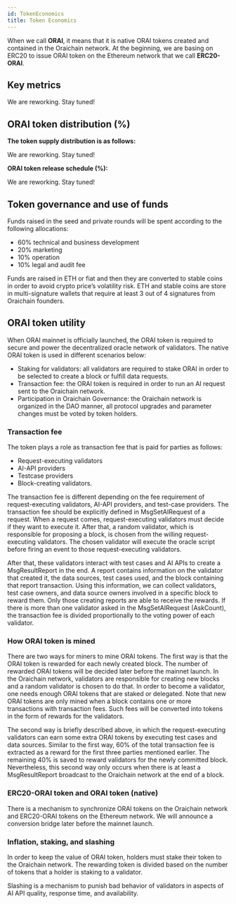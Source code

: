 ```yaml
---
id: TokenEconomics
title: Token Economics
---
```


When we call **ORAI**, it means that it is native ORAI tokens created and contained in the Oraichain network. At the beginning, we are basing on ERC20 to issue ORAI token on the Ethereum network that we call **ERC20-ORAI**.

## Key metrics
We are reworking. Stay tuned!

## ORAI token distribution (%)
**The token supply distribution is as follows:**

We are reworking. Stay tuned!

**ORAI token release schedule (%):**

We are reworking. Stay tuned!

## Token governance and use of funds
Funds raised in the seed and private rounds will be spent according to the following allocations:
- 60% technical and business development
- 20% marketing
- 10% operation
- 10% legal and audit fee

Funds are raised in ETH or fiat and then they are converted to stable coins in order to avoid crypto price’s volatility risk. ETH and stable coins are store in multi-signature wallets that require at least 3 out of 4 signatures from Oraichain founders.

## ORAI token utility
When ORAI mainnet is officially launched, the ORAI token is required to secure and power the decentralized oracle network of validators. The native ORAI token is used in different scenarios below:
- Staking for validators: all validators are required to stake ORAI in order to be selected to create a block or fulfill data requests.
- Transaction fee: the ORAI token is required in order to run an AI request sent to the Oraichain network.
- Participation in Oraichain Governance: the Oraichain network is organized in the DAO manner, all protocol upgrades and parameter changes must be voted by token holders.

### Transaction fee
The token plays a role as transaction fee that is paid for parties as follows:
- Request-executing validators
- AI-API providers
- Testcase providers
- Block-creating validators.

The transaction fee is different depending on the fee requirement of request-executing validators, AI-API providers, and test-case providers. The transaction fee should be explicitly defined in MsgSetAIRequest of a request. When a request comes, request-executing validators must decide if they want to execute it. After that, a random validator, which is responsible for proposing a block, is chosen from the willing request-executing validators. The chosen validator will execute the oracle script before firing an event to those request-executing validators.

After that, these validators interact with test cases and AI APIs to create a MsgResultReport in the end. A report contains information on the validator that created it, the data sources, test cases used, and the block containing that report transaction. Using this information, we can collect validators, test case owners, and data source owners involved in a specific block to reward them. Only those creating reports are able to receive the rewards. If there is more than one validator asked in the MsgSetAIRequest (AskCount), the transaction fee is divided proportionally to the voting power of each validator.

### How ORAI token is mined
There are two ways for miners to mine ORAI tokens. The first way is that the ORAI token is rewarded for each newly created block. The number of rewarded ORAI tokens will be decided later before the mainnet launch. In the Oraichain network, validators are responsible for creating new blocks and a random validator is chosen to do that. In order to become a validator, one needs enough ORAI tokens that are staked or delegated. Note that new ORAI tokens are only mined when a block contains one or more transactions with transaction fees. Such fees will be converted into tokens in the form of rewards for the validators.

The second way is briefly described above, in which the request-executing validators can earn some extra ORAI tokens by executing test cases and data sources. Similar to the first way, 60% of the total transaction fee is extracted as a reward for the first three parties mentioned earlier. The remaining 40% is saved to reward validators for the newly committed block. Nevertheless, this second way only occurs when there is at least a MsgResultReport broadcast to the Oraichain network at the end of a block.

### ERC20-ORAI token and ORAI token (native)
There is a mechanism to synchronize ORAI tokens on the Oraichain network and ERC20-ORAI tokens on the Ethereum network. We will announce a conversion bridge later before the mainnet launch.

### Inflation, staking, and slashing
In order to keep the value of ORAI token, holders must stake their token to the Oraichain network. The rewarding token is divided based on the number of tokens that a holder is staking to a validator.

Slashing is a mechanism to punish bad behavior of validators in aspects of AI API quality, response time, and availability.
